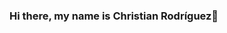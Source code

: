 ### Hi there, my name is Christian Rodríguez👋

<!--
**Christian1209/Christian1209** is a ✨ _special_ ✨ repository because its `README.md` (this file) appears on your GitHub profile.

I’m currently learning on web development with some frameworks. 
Main language c++.

